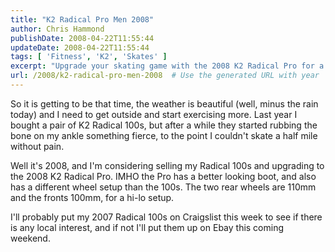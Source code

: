 ```yaml
---
title: "K2 Radical Pro Men 2008"
author: Chris Hammond
publishDate: 2008-04-22T11:55:44
updateDate: 2008-04-22T11:55:44
tags: [ 'Fitness', 'K2', 'Skates' ]
excerpt: "Upgrade your skating game with the 2008 K2 Radical Pro for a smoother, more comfortable ride. Consider selling your old skates for an upgrade today!"
url: /2008/k2-radical-pro-men-2008  # Use the generated URL with year
---
```

<p>So it is getting to be that time, the weather is beautiful (well, minus the rain today) and I need to get outside and start exercising more. Last year I bought a pair of K2 Radical 100s, but after a while they started rubbing the bone on my ankle something fierce, to the point I couldn't skate a half mile without pain.</p> <p>Well it's 2008, and I'm considering selling my Radical 100s and upgrading to the 2008 K2 Radical Pro. IMHO the Pro has a better looking boot, and also has a different wheel setup than the 100s. The two rear wheels are 110mm and the fronts 100mm, for a hi-lo setup.</p> <p>I'll probably put my 2007 Radical 100s on Craigslist this week to see if there is any local interest, and if not I'll put them up on Ebay this coming weekend.</p>


